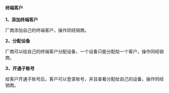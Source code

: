 #### 终端客户
**1、添加终端客户**

厂商添加自己的终端客户，操作同经销商。

**2、分配设备**

厂商可以给自己的终端客户分配设备，一个设备只能分配给一个客户，操作同经销商。

**3、开通子账号**

给客户开通子账号后，客户可以登录账号，并且查看分配给自己的设备，操作同经销商。